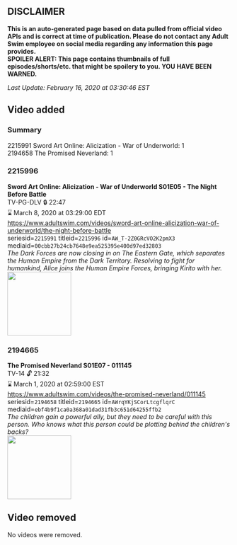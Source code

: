 ## DISCLAIMER
**This is an auto-generated page based on data pulled from official video APIs and is correct at time of publication. Please do not contact any Adult Swim employee on social media regarding any information this page provides.**  
**SPOILER ALERT: This page contains thumbnails of full episodes/shorts/etc. that might be spoilery to you. YOU HAVE BEEN WARNED.**  

_Last Update: February 16, 2020 at 03:30:46 EST_
## Video added
### Summary
2215991 Sword Art Online: Alicization - War of Underworld: 1  
2194658 The Promised Neverland: 1  
### 2215996
**Sword Art Online: Alicization - War of Underworld S01E05 - The Night Before Battle**  
TV-PG-DLV 🔒 22:47  
⌛ March 8, 2020 at 03:29:00 EDT  
https://www.adultswim.com/videos/sword-art-online-alicization-war-of-underworld/the-night-before-battle  
seriesid=`2215991` titleid=`2215996` id=`AW_T-2Z0GRcVO2K2pmX3` mediaid=`00cbb27b24cb7648e9ea525395e400d97ed32803`  
_The Dark Forces are now closing in on The Eastern Gate, which separates the Human Empire from the Dark Territory. Resolving to fight for humankind, Alice joins the Human Empire Forces, bringing Kirito with her._  
<a href="https://media.cdn.adultswim.com/uploads/20200123/thumbnails/2_201231457398-SAO_WoU_005.jpg"><img src="https://media.cdn.adultswim.com/uploads/20200123/thumbnails/2_201231457398-SAO_WoU_005.jpg" height="144px" /></a>
### 2194665
**The Promised Neverland S01E07 - 011145**  
TV-14 🔓 21:32  
⌛ March 1, 2020 at 02:59:00 EST  
https://www.adultswim.com/videos/the-promised-neverland/011145  
seriesid=`2194658` titleid=`2194665` id=`AWrqYKjSCorLtcgflqrC` mediaid=`ebf4b9f1ca0a368a01dad31fb3c651d64255ffb2`  
_The children gain a powerful ally, but they need to be careful with this person. Who knows what this person could be plotting behind the children's backs?_  
<a href="https://i.cdn.turner.com/adultswim/big/image-upload/thumbnails/thumb-2_image-155905516715616.jpg"><img src="https://i.cdn.turner.com/adultswim/big/image-upload/thumbnails/thumb-2_image-155905516715616.jpg" height="144px" /></a>
## Video removed
No videos were removed.  

